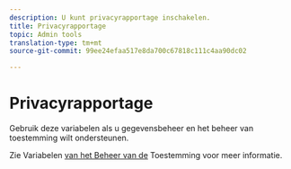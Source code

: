 ```yaml
---
description: U kunt privacyrapportage inschakelen.
title: Privacyrapportage
topic: Admin tools
translation-type: tm+mt
source-git-commit: 99ee24efaa517e8da700c67818c111c4aa90dc02

---
```



# Privacyrapportage

Gebruik deze variabelen als u gegevensbeheer en het beheer van toestemming wilt ondersteunen.

Zie Variabelen [van het Beheer van de](/help/admin/c-data-governance/consent-variables.md) Toestemming voor meer informatie.

